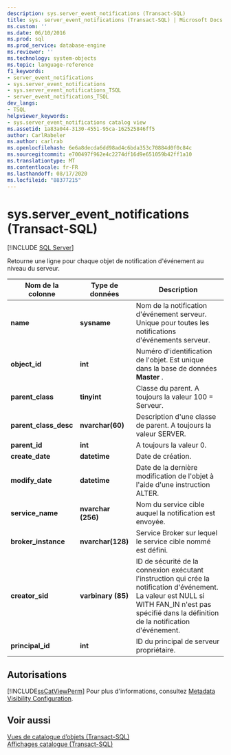 ```yaml
---
description: sys.server_event_notifications (Transact-SQL)
title: sys. server_event_notifications (Transact-SQL) | Microsoft Docs
ms.custom: ''
ms.date: 06/10/2016
ms.prod: sql
ms.prod_service: database-engine
ms.reviewer: ''
ms.technology: system-objects
ms.topic: language-reference
f1_keywords:
- server_event_notifications
- sys.server_event_notifications
- sys.server_event_notifications_TSQL
- server_event_notifications_TSQL
dev_langs:
- TSQL
helpviewer_keywords:
- sys.server_event_notifications catalog view
ms.assetid: 1a83a044-3130-4551-95ca-162525846ff5
author: CarlRabeler
ms.author: carlrab
ms.openlocfilehash: 6e6a8decda6dd98ad4c6bda353c70884d0f0c84c
ms.sourcegitcommit: e700497f962e4c2274df16d9e651059b42ff1a10
ms.translationtype: MT
ms.contentlocale: fr-FR
ms.lasthandoff: 08/17/2020
ms.locfileid: "88377215"
---
```

# <a name="sysserver_event_notifications-transact-sql"></a>sys.server_event_notifications (Transact-SQL)
[!INCLUDE [SQL Server](../../includes/applies-to-version/sqlserver.md)]

  Retourne une ligne pour chaque objet de notification d'événement au niveau du serveur.  
  
|Nom de la colonne|Type de données|Description|  
|-----------------|---------------|-----------------|  
|**name**|**sysname**|Nom de la notification d'événement serveur. Unique pour toutes les notifications d'événements serveur.|  
|**object_id**|**int**|Numéro d'identification de l'objet. Est unique dans la base de données **Master** .|  
|**parent_class**|**tinyint**|Classe du parent. A toujours la valeur 100 = Serveur.|  
|**parent_class_desc**|**nvarchar(60)**|Description d'une classe de parent. A toujours la valeur SERVER.|  
|**parent_id**|**int**|A toujours la valeur 0.|  
|**create_date**|**datetime**|Date de création.|  
|**modify_date**|**datetime**|Date de la dernière modification de l'objet à l'aide d'une instruction ALTER.|  
|**service_name**|**nvarchar (256)**|Nom du service cible auquel la notification est envoyée.|  
|**broker_instance**|**nvarchar(128)**|Service Broker sur lequel le service cible nommé est défini.|  
|**creator_sid**|**varbinary (85)**|ID de sécurité de la connexion exécutant l'instruction qui crée la notification d'événement. La valeur est NULL si WITH FAN_IN n'est pas spécifié dans la définition de la notification d'événement.|  
|**principal_id**|**int**|ID du principal de serveur propriétaire.|  
  
## <a name="permissions"></a>Autorisations  
 [!INCLUDE[ssCatViewPerm](../../includes/sscatviewperm-md.md)] Pour plus d'informations, consultez [Metadata Visibility Configuration](../../relational-databases/security/metadata-visibility-configuration.md).  
  
## <a name="see-also"></a>Voir aussi  
 [Vues de catalogue d’objets &#40;Transact-SQL&#41;](../../relational-databases/system-catalog-views/object-catalog-views-transact-sql.md)   
 [Affichages catalogue &#40;Transact-SQL&#41;](../../relational-databases/system-catalog-views/catalog-views-transact-sql.md)  
  
  
